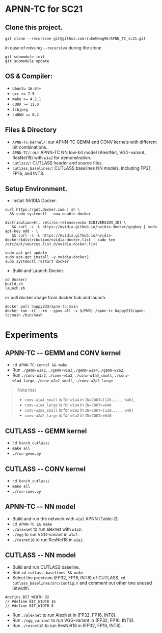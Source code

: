 # APNN-TC for SC21


## Clone this project.
```
git clone --recursive git@github.com:YukeWang96/APNN_TC_sc21.git
```
in case of missing `--recursive` during the clone
```
git submodule init
git submodule update
```

## OS & Compiler:
+ `Ubuntu 16.04+`
+ `gcc >= 7.5`
+ `make >= 4.2.1`
+ `CUDA >= 11.0`
+ `libjpeg`
+ `cuDNN == 8.2`

## Files & Directory
+ `APNN-TC-kernel/`: our APNN-TC GEMM and CONV kernels with different bit combinations.
+ `APNN-TC/`: our APNN-TC NN low-bit model (AlextNet, VGG-variant, ResNet18) with `w1a2` for demonstration.
+ `cutlass/`: CUTLASS header and source files.
+ `cutlass_baselines/`: CUTLASS baselines NN models, including FP21, FP16, and INT8.


## Setup Environment.
+ Install NVIDIA Docker.
```
curl https://get.docker.com | sh \
  && sudo systemctl --now enable docker

distribution=$(. /etc/os-release;echo $ID$VERSION_ID) \
   && curl -s -L https://nvidia.github.io/nvidia-docker/gpgkey | sudo apt-key add - \
   && curl -s -L https://nvidia.github.io/nvidia-docker/$distribution/nvidia-docker.list | sudo tee /etc/apt/sources.list.d/nvidia-docker.list

sudo apt-get update
sudo apt-get install -y nvidia-docker2
sudo systemctl restart docker
```

+ Build and Launch Docker.
```
cd Docker/
build.sh
launch.sh
```
or pull docker image from docker hub and launch.
```
docker pull happy233/apnn-tc:main
docker run -it --rm --gpus all -v $(PWD):/apnn-tc happy233/apnn-tc:main /bin/bash
```

# Experiments
## APNN-TC -- GEMM and CONV kernel
+ `cd APNN-TC-kernel && make`
+ Run `./gemm-w1a2`, `./gemm-w1a3`,`./gemm-w1a4`,`./gemm-w2a2`.
+ Run `./conv-w1a2`, `./conv-w1a3`, `./conv-w1a4_small`, `./conv-w1a4_large`,`./conv-w2a2_small`, `./conv-w2a2_large`
> Note that 
> + `conv-w1a4_small` is for `w1a4` in `IN=COUT=[128,..., 640]`, 
> + `conv-w1a4_large` is for `w1a4` in `IN=COUT>=640`
> + `conv-w2a2_small` is for `w2a2` in `IN=COUT=[128,..., 640]`
> + `conv-w2a2_large` is for `w2a2` in `IN=COUT>=640`

<!-- ···
For APMM, please use the following versions. Note: M64, N=K=128, 256, ..., 1024.
apmm-w1a2: V71. [Same]
apmm-w1a3: V87. [Speed is slightly (6.5%) slower than reported.]
apmm-w1a4: V78. [Same]
apmm-w2a2: V72. [Current speed is slightly faseter than reported speed.]
apmm-w1a5: V88. [Speed is 15% lower than reported.]
apmm-w1a8: V77. [Same]
apmm-w2a6: V89. [Speed is 13% lower than reported.]
apmm-w2a8: V76. [Same] -->

<!-- For AP-Conv, please use the following versions. Note: H=W=16, CIN=COUT=128, 256, ..., 1024 -->

<!-- ap-conv-w1a2: V51. [Speed is 16% faster than reported.] -->
<!-- ap-conv-w1a3: V59. [For CIN=COUT=128, ..., 512, same as reported. For larger size, need to use w1a4]

ap-conv-w1a4_small: V53 & V54. 
[For CIN=COUT=128,..., 640, use V53. For larger size, use V54. Overall, current speed is 16% faster than reported.]

ap-conv-w2a2: V48 & V49. [For CIN=COUT=128,..., 640, use V48. For larger size, use V49. Overall, current speed is 17% faster than reported.] -->
<!-- ap-conv-w1a5: V91. [15% faster than reported.]
ap-conv-w1a8: V55 & V56. [For CIN=COUT=128,256, use V55. For larger size, use V56. Overall, current speed is 38% faster than reported.]
ap-conv-w2a6: V92. [10% slower than reported.]
ap-conv-w2a8: V93. [19% faster than reported.]
··· -->

## CUTLASS -- GEMM kernel
+ `cd bench_cutlass/`
+ `make all`
+ `./run-gemm.py`

## CUTLASS -- CONV kernel
+ `cd bench_cutlass/`
+ `make all`
+ `./run-conv.py`

## APNN-TC -- NN model  
+ Build and run the network with `w1a2` APNN (Table-2). 
+ `cd APNN-TC && make`
+ `./alexnet` to run alexnet with `w1a2`.
+ `./vgg` to run VGG-variant in `w1a2`. 
+ `./resnet18` to run ResNet18 in `w1a2`.

## CUTLASS -- NN model  
+ Build and run CUTLASS baseline.
+ Run `cd cutlass_baselines && make`
+  Select the precision (FP32, FP16, INT8) of CUTLASS, `cd cutlass_baselines/src/config.h` and comment out other two unused bitwidth.
```
#define BIT_WIDTH 32
// #define BIT_WIDTH 16
// #define BIT_WIDTH 8
```

+ Run `./alexnet` to run AlexNet in (FP32, FP16, INT8).
+ Run `./vgg_variant` to run VGG-variant in (FP32, FP16, INT8).
+ Run `./resnet18` to run ResNet18 in (FP32, FP16, INT8).